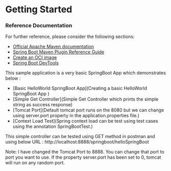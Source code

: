 # Getting Started

### Reference Documentation
For further reference, please consider the following sections:

* [Official Apache Maven documentation](https://maven.apache.org/guides/index.html)
* [Spring Boot Maven Plugin Reference Guide](https://docs.spring.io/spring-boot/docs/2.5.6/maven-plugin/reference/html/)
* [Create an OCI image](https://docs.spring.io/spring-boot/docs/2.5.6/maven-plugin/reference/html/#build-image)
* [Spring Boot DevTools](https://docs.spring.io/spring-boot/docs/2.5.6/reference/htmlsingle/#using-boot-devtools)

This sample application is a very basic SpringBoot App which demonstrates below :

* [Basic HelloWorld SpringBoot App](Creating a basic HelloWorld SpringBoot App )
* [Simple Get Controller](Simple Get Controller which prints the simple string as success response)
* [Tomcat Port](Default tomcat port runs on the 8080 but we can change using server.port property in the application.properties file.)
* [Context Load Test](Spring context load can be test using test cases using the annotation SpringBootTest.)

This simple controller can be tested using GET method in postman and using below URL :
http://localhost:8888/springboot/helloSpringBoot

Note: I have changed the Tomcat Port to 8888. You can change that port to port you want to use. 
If the property server.port has been set to 0, tomcat will run on any random port.